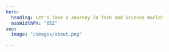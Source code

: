 ```yaml
---
hero:
  heading: Let's Take a Journey To Tech and Science World!
  maxWidthPX: "652"
seo:
  image: "/images/about.png"

---
```

